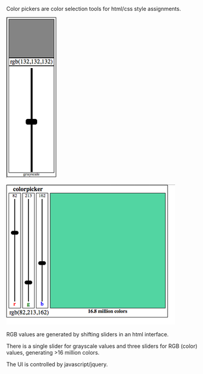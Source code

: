 Color pickers are color selection tools for html/css style assignments. 

![grayscale](https://github.com/markedwinharvey/color_pickers/blob/master/media/grayscale.png)

![colors](https://github.com/markedwinharvey/color_pickers/blob/master/media/colors.png)

RGB values are generated by shifting sliders in an html interface. 

There is a single slider for grayscale values and three sliders for RGB (color) values, generating >16 million colors. 

The UI is controlled by javascript/jquery. 